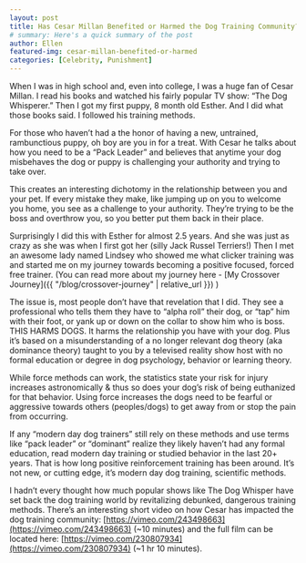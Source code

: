 ```yaml
---
layout: post
title: Has Cesar Millan Benefited or Harmed the Dog Training Community?
# summary: Here's a quick summary of the post
author: Ellen
featured-img: cesar-millan-benefited-or-harmed
categories: [Celebrity, Punishment]
---
```


When I was in high school and, even into college, I was a huge fan of Cesar Millan. I read his books and watched his fairly popular TV show: “The Dog Whisperer.” Then I got my first puppy, 8 month old Esther. And I did what those books said. I followed his training methods.

For those who haven’t had a the honor of having a new, untrained, rambunctious puppy, oh boy are you in for a treat. With Cesar he talks about how you need to be a “Pack Leader” and believes that anytime your dog misbehaves the dog or puppy is challenging your authority and trying to take over.

This creates an interesting dichotomy in the relationship between you and your pet. If every mistake they make, like jumping up on you to welcome you home, you see as a challenge to your authority. They’re trying to be the boss and overthrow you, so you better put them back in their place.

Surprisingly I did this with Esther for almost 2.5 years. And she was just as crazy as she was when I first got her (silly Jack Russel Terriers!) Then I met an awesome lady named Lindsey who showed me what clicker training was and started me on my journey towards becoming a positive focused, forced free trainer. (You can read more about my journey here - [My Crossover Journey]({{ "/blog/crossover-journey" | relative_url }}) )

The issue is, most people don’t have that revelation that I did. They see a professional who tells them they have to “alpha roll” their dog, or “tap” him with their foot, or yank up or down on the collar to show him who is boss. THIS HARMS DOGS. It harms the relationship you have with your dog. Plus it’s based on a misunderstanding of a no longer relevant dog theory (aka dominance theory) taught to you by a televised reality show host with no formal education or degree in dog psychology, behavior or learning theory.

While force methods can work, the statistics state your risk for injury increases astronomically & thus so does your dog’s risk of being euthanized for that behavior. Using force increases the dogs need to be fearful or aggressive towards others (peoples/dogs) to get away from or stop the pain from occurring.

If any “modern day dog trainers” still rely on these methods and use terms like “pack leader” or “dominant” realize they likely haven’t had any formal education, read modern day training or studied behavior in the last 20+ years. That is how long positive reinforcement training has been around. It’s not new, or cutting edge, it’s modern day dog training, scientific methods.

I hadn’t every thought how much popular shows like The Dog Whisper have set back the dog training world by revitalizing debunked, dangerous training methods. There’s an interesting short video on how Cesar has impacted the dog training community: [https://vimeo.com/243498663](https://vimeo.com/243498663) (~10 minutes) and the full film can be located here: [https://vimeo.com/230807934](https://vimeo.com/230807934) (~1 hr 10 minutes).